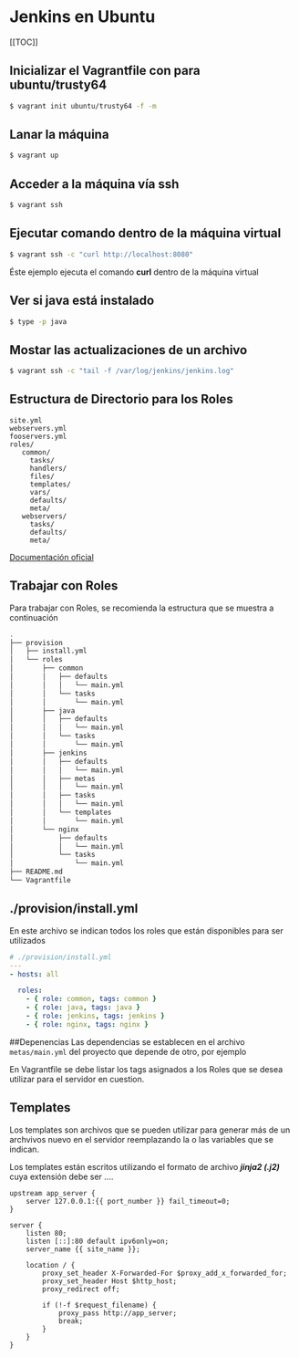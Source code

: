 # Jenkins en Ubuntu

[[TOC]]

## Inicializar el Vagrantfile con para ubuntu/trusty64
``` bash
$ vagrant init ubuntu/trusty64 -f -m
```

## Lanar la máquina

``` bash
$ vagrant up
```

## Acceder a la máquina vía ssh
``` bash
$ vagrant ssh
```
## Ejecutar comando dentro de la máquina virtual
``` bash
$ vagrant ssh -c "curl http://localhost:8080"
```
Éste ejemplo ejecuta el comando **curl** dentro de la máquina virtual

## Ver si java está instalado
``` bash
$ type -p java
```

## Mostar las actualizaciones de un archivo
``` bash
$ vagrant ssh -c "tail -f /var/log/jenkins/jenkins.log"
```

## Estructura de Directorio para los Roles

```
site.yml
webservers.yml
fooservers.yml
roles/
   common/
     tasks/
     handlers/
     files/
     templates/
     vars/
     defaults/
     meta/
   webservers/
     tasks/
     defaults/
     meta/
```
[Documentación oficial](https://docs.ansible.com/ansible/latest/user_guide/playbooks_reuse_roles.html)

## Trabajar con Roles

Para trabajar con Roles, se recomienda la estructura que se muestra a continuación

``` bash
.
├── provision
│   ├── install.yml
│   └── roles
│       ├── common
│       │   ├── defaults
│       │   │   └── main.yml
│       │   └── tasks
│       │       └── main.yml
│       ├── java
│       │   ├── defaults
│       │   │   └── main.yml
│       │   └── tasks
│       │       └── main.yml
│       ├── jenkins
│       │   ├── defaults
│       │   │   └── main.yml
│       │   ├── metas
│       │   │   └── main.yml
│       │   ├── tasks
│       │   │   └── main.yml
│       │   └── templates
│       │       └── main.yml
│       └── nginx
│           ├── defaults
│           │   └── main.yml
│           └── tasks
│               └── main.yml
├── README.md
└── Vagrantfile

```

## ./provision/install.yml

En este archivo se indican todos los roles que están disponibles para ser utilizados

``` yml
# ./provision/install.yml
---
- hosts: all

  roles:
    - { role: common, tags: common }
    - { role: java, tags: java }
    - { role: jenkins, tags: jenkins }
    - { role: nginx, tags: nginx }
```

##Depenencias
Las dependencias se establecen en el archivo ``metas/main.yml`` del proyecto que depende de otro, por ejemplo

En Vagrantfile se debe listar los tags asignados a los Roles que se desea utilizar para el servidor en cuestion.

## Templates

Los templates son archivos que se pueden utilizar para generar más de un archvivos nuevo en el servidor reemplazando la o las variables que se indican.

Los templates están escritos utilizando el formato de archivo ***jinja2 (.j2)*** cuya extensión debe ser ....

```jinja2
upstream app_server {
    server 127.0.0.1:{{ port_number }} fail_timeout=0;
}
 
server {
    listen 80;
    listen [::]:80 default ipv6only=on;
    server_name {{ site_name }};
 
    location / {
        proxy_set_header X-Forwarded-For $proxy_add_x_forwarded_for;
        proxy_set_header Host $http_host;
        proxy_redirect off;
 
        if (!-f $request_filename) {
            proxy_pass http://app_server;
            break;
        }
    }
}

```

